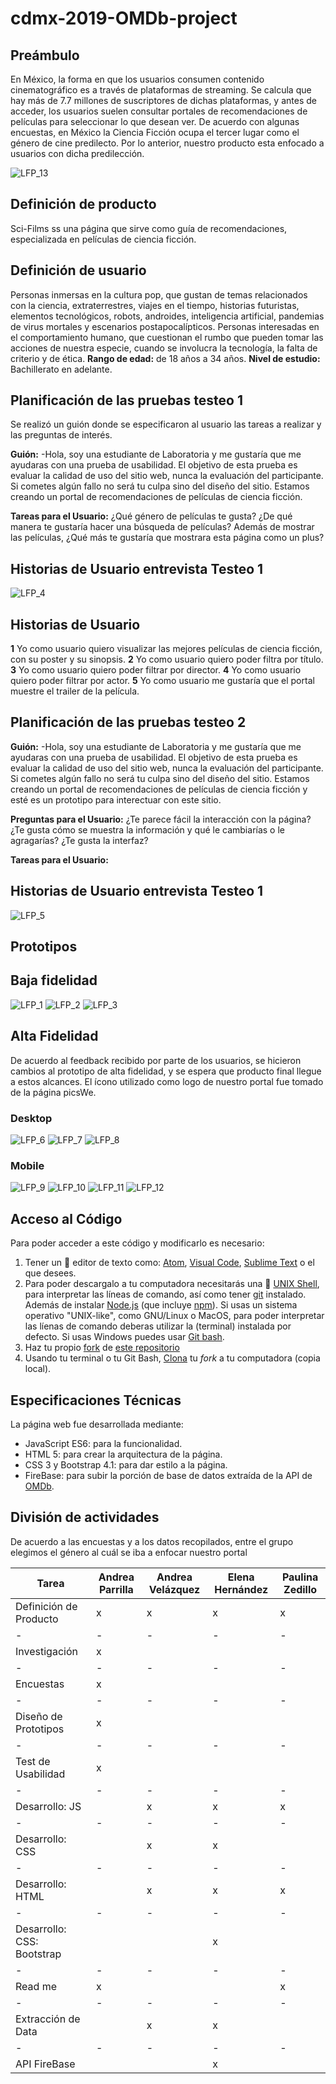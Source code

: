 # cdmx-2019-OMDb-project
## Preámbulo
En México, la forma en que los usuarios consumen contenido cinematográfico es a través de plataformas de streaming. Se calcula que hay más de 7.7 millones de suscriptores de dichas plataformas, y antes de acceder, los usuarios suelen consultar portales de recomendaciones de películas para seleccionar lo que desean ver. De acuerdo con algunas encuestas, en México la Ciencia Ficción ocupa el tercer lugar como el género de cine predilecto. Por lo anterior, nuestro producto esta enfocado a usuarios con dicha predilección.

![LFP_13](https://github.com/Andrea0611/cdmx-2019-OMDb-project/blob/master/src/images/encuestas.jpg)

## Definición de producto
Sci-Films ss una página que sirve como guía de recomendaciones, especializada en películas de ciencia ficción.

## Definición de usuario
Personas inmersas en la cultura pop, que gustan de temas relacionados con la ciencia, extraterrestres, viajes en el tiempo, historias futuristas, elementos tecnológicos, robots, androides, inteligencia artificial, pandemias de virus mortales y escenarios postapocalípticos. 
Personas interesadas en el comportamiento humano, que cuestionan el rumbo que pueden tomar las acciones de nuestra especie, cuando se involucra la tecnología, la falta de criterio y de ética.
**Rango de edad:** de 18 años a 34 años.
**Nivel de estudio:** Bachillerato en adelante.

## Planificación de las pruebas testeo 1
Se realizó un guión donde se especificaron al usuario las tareas a realizar y las preguntas de interés.

**Guión:** 
-Hola, soy una estudiante de Laboratoria y me gustaría que me ayudaras con una prueba de usabilidad. El objetivo de esta prueba es evaluar la calidad de uso del sitio web, nunca la evaluación del participante. Si cometes algún fallo no será tu culpa sino del diseño del sitio. Estamos creando un portal de recomendaciones de películas de ciencia ficción. 

**Tareas para el Usuario:**
¿Qué género de películas te gusta?
¿De qué manera te gustaría hacer una búsqueda de películas?
Además de mostrar las películas, ¿Qué más te gustaría que mostrara esta página como un plus?

## Historias de Usuario entrevista Testeo 1
![LFP_4](https://github.com/Andrea0611/cdmx-2019-OMDb-project/blob/master/src/images/entrevistas1.jpg)

## Historias de Usuario
**1** Yo como usuario quiero visualizar las mejores películas de ciencia ficción, con su poster y su sinopsis.
**2** Yo como usuario quiero poder filtra por título.
**3** Yo como usuario quiero poder filtrar por director.
**4** Yo como usuario quiero poder filtrar por actor.
**5** Yo como usuario me gustaría que el portal muestre el trailer de la película.

## Planificación de las pruebas testeo 2
**Guión:** 
-Hola, soy una estudiante de Laboratoria y me gustaría que me ayudaras con una prueba de usabilidad. El objetivo de esta prueba es evaluar la calidad de uso del sitio web, nunca la evaluación del participante. Si cometes algún fallo no será tu culpa sino del diseño del sitio. Estamos creando un portal de recomendaciones de películas de ciencia ficción y esté es un prototipo para interectuar con este sitio.

**Preguntas para el Usuario:**
¿Te parece fácil la interacción con la página?
¿Te gusta cómo se muestra la información y qué le cambiarías o le agragarías?
¿Te gusta la interfaz?

**Tareas para el Usuario:**
## Historias de Usuario entrevista Testeo 1
![LFP_5](https://github.com/Andrea0611/cdmx-2019-OMDb-project/blob/master/src/images/entrevistas%202.jpg)

## Prototipos 

## Baja fidelidad
![LFP_1](https://github.com/Andrea0611/cdmx-2019-OMDb-project/blob/rama-andreaparrilla/src/images/prototipoBaja1.jpg)
![LFP_2](https://github.com/Andrea0611/cdmx-2019-OMDb-project/blob/rama-andreaparrilla/src/images/prototipoBaja2.jpg)
![LFP_3](https://github.com/Andrea0611/cdmx-2019-OMDb-project/blob/rama-andreaparrilla/src/images/prototipoBaja3.jpg)

## Alta Fidelidad
De acuerdo al feedback recibido por parte de los usuarios, se hicieron cambios al prototipo de alta fidelidad, y se espera que producto final llegue a estos alcances. El ícono utilizado como logo de nuestro portal fue tomado de la página picsWe.

### Desktop
![LFP_6](https://github.com/Andrea0611/cdmx-2019-OMDb-project/blob/master/src/images/PrototipoAlta/Desktop1.jpg)
![LFP_7](https://github.com/Andrea0611/cdmx-2019-OMDb-project/blob/master/src/images/PrototipoAlta/Desktop2.jpg)
![LFP_8](https://github.com/Andrea0611/cdmx-2019-OMDb-project/blob/master/src/images/PrototipoAlta/Desktop3.jpg)

### Mobile
![LFP_9](https://github.com/Andrea0611/cdmx-2019-OMDb-project/blob/master/src/images/PrototipoAlta/Mobile1.jpg)
![LFP_10](https://github.com/Andrea0611/cdmx-2019-OMDb-project/blob/master/src/images/PrototipoAlta/Mobile2.jpg)
![LFP_11](https://github.com/Andrea0611/cdmx-2019-OMDb-project/blob/master/src/images/PrototipoAlta/Mobile3.jpg)
![LFP_12](https://github.com/Andrea0611/cdmx-2019-OMDb-project/blob/master/src/images/PrototipoAlta/Mobile4.jpg)

## Acceso al Código
Para poder acceder a este código y modificarlo es necesario:

1. Tener un :pencil: editor de texto como: [Atom](https://atom.io/), [Visual Code](https://code.visualstudio.com/), [Sublime Text](https://www.sublimetext.com) o el que desees.
2. Para poder descargalo a tu computadora necesitarás una :shell:
   [UNIX Shell](https://github.com/Laboratoria/curricula-js/tree/v2.x/topics/shell), para interpretar las líneas de comando, así como tener [git](https://github.com/Laboratoria/curricula-js/tree/v2.x/topics/scm/01-git)
   instalado. Además de instalar [Node.js](https://nodejs.org/) (que
   incluye [npm](https://docs.npmjs.com/)). Si usas un sistema operativo "UNIX-like", como GNU/Linux o MacOS, para poder interpretar las líenas de comando deberas utilizar la (terminal) instalada por defecto.
   Si usas Windows puedes usar [Git bash](https://git-scm.com/download/win).
3. Haz tu propio [fork](https://help.github.com/articles/fork-a-repo/)
   de [ este repositorio](https://github.com/Pau-za/cdmx-2019-OMDb-project) 
4. Usando tu terminal o tu Git Bash, [Clona](https://help.github.com/articles/cloning-a-repository/)
   tu _fork_ a tu computadora (copia local).


## Especificaciones Técnicas
La página web fue desarrollada mediante:
- JavaScript ES6: para la funcionalidad.
- HTML 5: para crear la arquitectura de la página.
- CSS 3 y Bootstrap 4.1: para dar estilo a la página.
- FireBase: para subir la porción de base de datos extraída de la API de [OMDb](http://www.omdbapi.com/).

## División de actividades
De acuerdo a las encuestas y a los datos recopilados, entre el grupo elegimos el género al cuál se iba a enfocar nuestro portal

| Tarea | Andrea Parrilla | Andrea Velázquez | Elena Hernández | Paulina Zedillo |
| - | - | - | - | - |
| Definición de Producto | x | x | x | x |
| - | - | - | - | - |
| Investigación | x |   |   |   |
| - | - | - | - | - |
| Encuestas | x |   |   |   |
| - | - | - | - | - |
| Diseño de Prototipos | x |   |   |   |
| - | - | - | - | - |
| Test de Usabilidad | x |   |   |   |
| - | - | - | - | - |
| Desarrollo: JS |   | x | x | x |
| - | - | - | - | - |
| Desarrollo: CSS |   | x | x |   |
| - | - | - | - | - |
| Desarrollo: HTML |   | x | x | x |
| - | - | - | - | - |
| Desarrollo: CSS: Bootstrap |   |   | x |   |
| - | - | - | - | - |
| Read me | x |   |   | x |
| - | - | - | - | - |
| Extracción de Data |   | x | x |   |
| - | - | - | - | - |
| API FireBase |   |   | x |   |

